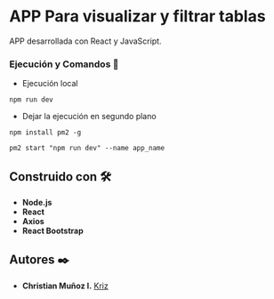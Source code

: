 # APP Para visualizar y filtrar tablas

APP desarrollada con React y JavaScript.

### Ejecución y Comandos 🔧
* Ejecución local
```
npm run dev
```

* Dejar la ejecución en segundo plano
```
npm install pm2 -g

pm2 start "npm run dev" --name app_name

```

## Construido con 🛠️

* **Node.js**
* **React**
* **Axios**
* **React Bootstrap**

## Autores ✒️

* **Christian Muñoz I.** [Kriz](https://github.com/Kriz300)